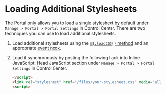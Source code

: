 # Loading Additional Stylesheets

The Portal only allows you to load a single stylesheet by default under `Manage > Portal > Portal Settings` in Control Center. There are two techniques you can use to load additional stylesheets.

1. Load additional stylesheets using the [`m$.loadCSS()` method](/docs/read/customizing/API#loadcss) and an appropriate [event hook](/docs/read/customizing/Events).
2. Load it synchronously by posting the following hack into Inline JavaScript: Head JavaScript section under `Manage > Portal > Portal Settings` in Control Center.

	```html
	</script>
	<link rel="stylesheet" href="/files/your-stylesheet.css" media="all">
	<script>
	```